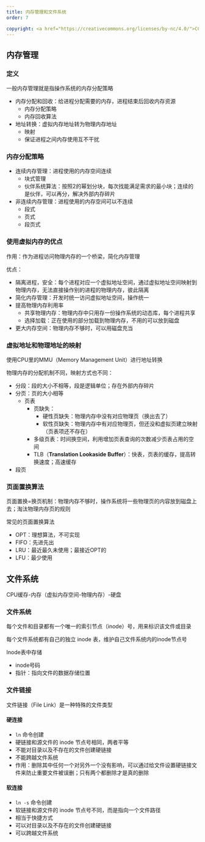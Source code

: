 ```yaml
---
title: 内存管理和文件系统
order: 7

copyright: <a href="https://creativecommons.org/licenses/by-nc/4.0/">CC BY-NC 4.0协议</a>
---
```


## 内存管理

### 定义

一般内存管理就是指操作系统的内存分配策略

- 内存分配和回收：给进程分配需要的内存，进程结束后回收内存资源
  - 内存分配策略
  - 内存回收算法
- 地址转换：虚拟内存地址转为物理内存地址
  - 映射
  - 保证进程之间内存使用互不干扰

### 内存分配策略

- 连续内存管理：进程使用的内存空间连续
  - 块式管理
  - 伙伴系统算法：按照2的幂划分块，每次找能满足需求的最小块；连续的是伙伴，可以再分，解决外部内存碎片
- 非连续内存管理：进程使用的内存空间可以不连续
  - 段式
  - 页式
  - 段页式

### 使用虚拟内存的优点

作用：作为进程访问物理内存的一个桥梁，简化内存管理

优点：

- 隔离进程，安全：每个进程对应一个虚拟地址空间，通过虚拟地址空间映射到物理内存，无法直接操作别的进程的物理内存，彼此隔离
- 简化内存管理：开发时统一访问虚拟地址空间，操作统一
- 提高物理内存利用率
  - 共享物理内存：物理内存中只用存一份操作系统的动态库，每个进程共享
  - 选择加载：正在使用的部分加载到物理内存，不用的可以放到磁盘
- 更大内存空间：物理内存不够时，可以用磁盘充当

### 虚拟地址和物理地址的映射

使用CPU里的MMU（Memory Management Unit）进行地址转换

物理内存的分配机制不同，映射方式也不同：

- 分段：段的大小不相等，段是逻辑单位；存在外部内存碎片
- 分页：页的大小相等
  - 页表
    - 页缺失：
      - 硬性页缺失：物理内存中没有对应物理页（换出去了）
      - 软性页缺失：物理内存中有对应物理页，但还没和虚拟页建立映射（页表项还不存在）
    - 多级页表：时间换空间，利用增加页表查询的次数减少页表占用的空间
    - TLB（**Translation Lookaside Buffer**）：快表，页表的缓存，提高转换速度；高速缓存
- 段页

### 页面置换算法

页面置换=换页机制：物理内存不够时，操作系统将一些物理页的内容放到磁盘上去；淘汰物理内存页的规则

常见的页面置换算法

- OPT：理想算法，不可实现
- FIFO：先进先出
- LRU：最近最久未使用；最接近OPT的
- LFU：最少使用

## 文件系统

CPU缓存-内存（虚拟内存空间-物理内存）-硬盘

### 文件系统

每个文件和目录都有一个唯一的索引节点（inode）号，用来标识该文件或目录

每个文件系统都有自己的独立 inode 表，维护自己文件系统内的inode节点号

Inode表中存储

- inode号码
- 指针：指向文件的数据存储位置

### 文件链接

文件链接（File Link）是一种特殊的文件类型

#### 硬连接

- `ln` 命令创建
- 硬链接和源文件的 inode 节点号相同，两者平等
- 不能对目录以及不存在的文件创建硬链接
- 不能跨越文件系统
- 作用：删除其中任何一个对另外一个没有影响，可以通过给文件设置硬链接文件来防止重要文件被误删；只有两个都删除才是真的删除

#### 软连接

- `ln -s` 命令创建
- 软链接和源文件的 inode 节点号不同，而是指向一个文件路径
- 相当于快捷方式
- 可以对目录以及不存在的文件创建硬链接
- 可以跨越文件系统